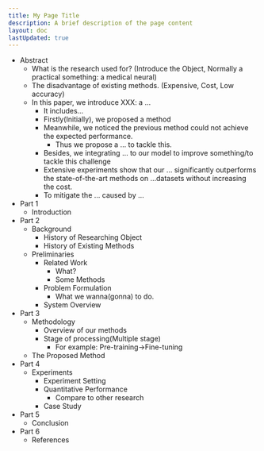 ```yaml
---
title: My Page Title
description: A brief description of the page content
layout: doc
lastUpdated: true
---
```


- Abstract
    - What is the research used for? (Introduce the Object, Normally a practical something: a medical neural)
    - The disadvantage of existing methods. (Expensive, Cost, Low accuracy)
    - In this paper, we introduce XXX: a …
        - It includes…
        - Firstly(Initially), we proposed a method
        - Meanwhile, we noticed the previous method could not achieve the expected performance.
            - Thus we propose a … to tackle this.
        - Besides, we integrating … to our model to improve something/to tackle this challenge
        - Extensive experiments show that our … significantly outperforms the state-of-the-art methods on …datasets without increasing the cost.
        - To mitigate the … caused by …
- Part 1
    - Introduction
- Part 2
    - Background
        - History of Researching Object
        - History of Existing Methods
    - Preliminaries
        - Related Work
            - What?
            - Some Methods
        - Problem Formulation
            - What we wanna(gonna) to do.
        - System Overview
- Part 3
    - Methodology
        - Overview of our methods
        - Stage of processing(Multiple stage)
            - For example: Pre-training→Fine-tuning
    - The Proposed Method
- Part 4
    - Experiments
        - Experiment Setting
        - Quantitative Performance
            - Compare to other research
        - Case Study
- Part 5
    - Conclusion
- Part 6
    - References